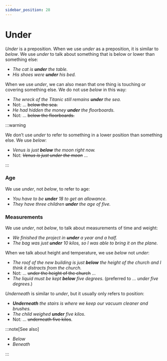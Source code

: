 ```yaml
---
sidebar_position: 28
---
```


# Under

*Under* is a preposition. When we use *under* as a preposition, it is similar to *below*. We use *under* to talk about something that is below or lower than something else:

- *The cat is **under** the table.*
- *His shoes were **under** his bed.*

When we use *under*, we can also mean that one thing is touching or covering something else. We do not use *below* in this way:

- *The wreck of the Titanic still remains **under** the sea.*
- Not: … ~~below the sea.~~
- *He had hidden the money **under** the floorboards.*
- Not: … ~~below the floorboards.~~

:::warning

We don’t use *under* to refer to something in a lower position than something else. We use *below*:

- *Venus is just **below** the moon right now.*
- Not: *~~Venus is just under the moon~~* …

:::

### Age

We use *under*, not *below*, to refer to age:

- *You have to be **under** 18 to get an allowance.*
- *They have three children **under** the age of five.*

### Measurements

We use *under*, not *below*, to talk about measurements of time and weight:

- *We finished the project in **under** a year and a half.*
- *The bag was just **under** 10 kilos, so I was able to bring it on the plane.*

When we talk about height and temperature, we use *below* not *under*:

- *The roof of the new building is just **below** the height of the church and I think it distracts from the church.*
- Not: … ~~under the height of the church~~ …
- *The liquid must be kept **below** five degrees.* (preferred to *… under five degrees*.)

*Underneath* is similar to *under*, but it usually only refers to position:

- ***Underneath*** *the stairs is where we keep our vacuum cleaner and brushes.*
- *The child weighed **under** five kilos.*
- Not: … ~~underneath five kilos~~.

:::note[See also]

- *Below*
- *Beneath*

:::

